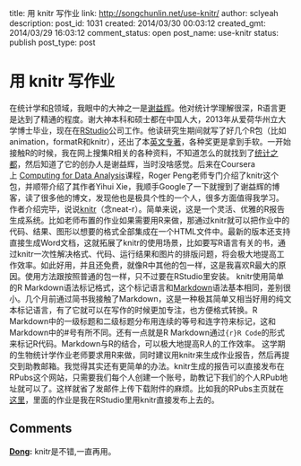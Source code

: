 title: 用 knitr 写作业
link: http://songchunlin.net/use-knitr/
author: sclyeah
description: 
post_id: 1031
created: 2014/03/30 00:03:12
created_gmt: 2014/03/29 16:03:12
comment_status: open
post_name: use-knitr
status: publish
post_type: post

# 用 knitr 写作业

在统计学和[R](http://www.r-project.org/)领域，我眼中的大神之一是[谢益辉](http://yihui.name/)。他对统计学理解很深，R语言更是达到了精通的程度。谢大神本科和硕士都在中国人大，2013年从爱荷华州立大学博士毕业，现在在[RStudio](https://www.rstudio.com/‎)公司工作。他读研究生期间就写了好几个R包（比如animation，formatR和knitr），还出了本[英文专著](http://www.amazon.com/dp/1482203537/ref=cm_sw_su_dp)，各种奖更是拿到手软。一开始接触R的时候，我在网上搜集R相关的各种资料，不知道怎么的就找到了[统计之都](http://cos.name/)，然后知道了它的创办人是谢益辉，当时没啥感觉。后来在Coursera上 [Computing for Data Analysis](https://www.coursera.org/course/compdata)课程，Roger Peng老师专门介绍了knitr这个包，并顺带介绍了其作者Yihui Xie，我顺手Google了一下就搜到了谢益辉的博客，读了很多他的博文，发现他也是极具个性的一个人，很多方面值得我学习。 作者介绍完毕，说说[knitr](http://yihui.name/knitr/)（念neat-r）。简单来说，这是一个灵活、优雅的R报告生成系统。比如老师布置的作业如果需要用R来做，那通过knitr就可以把作业中的代码、结果、图形以想要的格式全部集成在一个HTML文件中。最新的版本还支持直接生成Word文档，这就拓展了knitr的使用场景，比如要写R语言有关的书，通过knitr一次性解决格式、代码、运行结果和图片的排版问题，将会极大地提高工作效率。如此好用，并且还免费，就像R中其他的包一样，这是我喜欢R最大的原因。使用方法跟按照普通的包一样，只不过要在RStudio里安装。 knitr使用简单的R Markdown语法标记格式，这个标记语言和[Markdown](http://en.wikipedia.org/wiki/Markdown)语法基本相同，差别很小。几个月前通过简书我接触了Markdown，这是一种极其简单又相当好用的纯文本标记语言，有了它就可以在写作的时候更加专注，也方便格式转换。R Markdown中的一级标题和二级标题分布用连续的等号和连字符来标记，这和Markdown中的#号有所不同。还有一点就是R Markdown通过```{r}R Code```的形式来标记R代码。Markdown与R的结合，可以极大地提高R人的工作效率。 这学期的生物统计学作业老师要求用R来做，同时建议用knitr来生成作业报告，然后再提交到助教邮箱。我觉得其实还有更简单的办法。knitr生成的报告可以直接发布在RPubs这个网站，只需要我们每个人创建一个账号，助教记下我们的个人RPub地址就可以了。这样就省了发邮件上传下载附件的麻烦。比如我的RPubs主页就在[这里](http://rpubs.com/scl)，里面的作业是我在RStudio里用knitr直接发布上去的。

## Comments

**[Dong](#41078 "2015-08-07 04:22:21"):** knitr是不错,一直再用。


